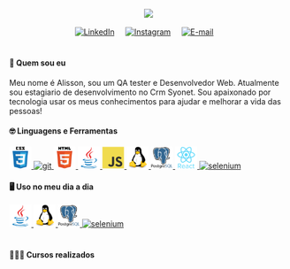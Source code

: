 <p align="center"> 
    <img src="https://readme-typing-svg.herokuapp.com?font=Poppins&size=24&color=CDE1FF&center=true&vCenter=true&lines=UX%2FUI+Designer;Web+Developer/QA+Tester"(https://git.io/typing-svg>
 </p>

<p align="center">
  <a href="https://www.linkedin.com/in/alisson-bosco/" alt="LinkedIn"><img width="60px" alt="LinkedIn" title="LinkedIn" src="https://user-images.githubusercontent.com/69727594/169367244-2f63a8bc-def6-4969-b358-73ef373b06e9.png"/></a>
  &#8287;&#8287;&#8287;
  <a href="https://www.instagram.com/alisson_bosco15/"><img width="60px" alt="Instagram" title="Instagram" src="https://user-images.githubusercontent.com/69727594/169368045-174edc56-78b3-4b7a-be4d-2049f332c5bc.png"/></a>
  &#8287;&#8287;&#8287;
  <a href="mailto:abosco874@gmail.com"><img width="60px" alt="E-mail" title="E-mail" src="https://user-images.githubusercontent.com/69727594/169368168-80f982c1-b18d-40b3-92fd-0a5a26705505.png"/></a>
  &#8287;&#8287;&#8287;
</p>

#

#### 👦 Quem sou eu
Meu nome é Alisson, sou um QA tester e Desenvolvedor Web. Atualmente sou estagiario de desenvolvimento no Crm Syonet. Sou apaixonado por tecnologia usar os meus conhecimentos para ajudar e melhorar a vida das pessoas!


#### 🤓 Linguagens e Ferramentas


<p align="left"> <a href="https://www.w3schools.com/css/" target="_blank" rel="noreferrer"> <img src="https://raw.githubusercontent.com/devicons/devicon/master/icons/css3/css3-original-wordmark.svg" alt="css3" width="40" height="40"/> </a> 
<a href="https://git-scm.com/" target="_blank" rel="noreferrer"> <img src="https://www.vectorlogo.zone/logos/git-scm/git-scm-icon.svg" alt="git" width="40" height="40"/> </a> 
<a href="https://www.w3.org/html/" target="_blank" rel="noreferrer"> <img src="https://raw.githubusercontent.com/devicons/devicon/master/icons/html5/html5-original-wordmark.svg" alt="html5" width="40" height="40"/> </a>
<a href="https://www.java.com" target="_blank" rel="noreferrer"> <img src="https://raw.githubusercontent.com/devicons/devicon/master/icons/java/java-original.svg" alt="java" width="40" height="40"/> </a>
<a href="https://developer.mozilla.org/en-US/docs/Web/JavaScript" target="_blank" rel="noreferrer"> <img src="https://raw.githubusercontent.com/devicons/devicon/master/icons/javascript/javascript-original.svg" alt="javascript" width="40" height="40"/> </a>
<a href="https://www.linux.org/" target="_blank" rel="noreferrer"> <img src="https://raw.githubusercontent.com/devicons/devicon/master/icons/linux/linux-original.svg" alt="linux" width="40" height="40"/> </a>
<a href="https://www.postgresql.org" target="_blank" rel="noreferrer"> <img src="https://raw.githubusercontent.com/devicons/devicon/master/icons/postgresql/postgresql-original-wordmark.svg" alt="postgresql" width="40" height="40"/> </a>
<a href="https://reactjs.org/" target="_blank" rel="noreferrer"> <img src="https://raw.githubusercontent.com/devicons/devicon/master/icons/react/react-original-wordmark.svg" alt="react" width="40" height="40"/> </a>
<a href="https://www.selenium.dev" target="_blank" rel="noreferrer"> <img src="https://raw.githubusercontent.com/detain/svg-logos/780f25886640cef088af994181646db2f6b1a3f8/svg/selenium-logo.svg" alt="selenium" width="40" height="40"/> </a> </p>



#### 🖥️ Uso no meu dia a dia

<a href="https://www.java.com" target="_blank" rel="noreferrer"> <img src="https://raw.githubusercontent.com/devicons/devicon/master/icons/java/java-original.svg" alt="java" width="40" height="40"/> </a>
<a href="https://www.linux.org/" target="_blank" rel="noreferrer"> <img src="https://raw.githubusercontent.com/devicons/devicon/master/icons/linux/linux-original.svg" alt="linux" width="40" height="40"/> </a>
<a href="https://www.postgresql.org" target="_blank" rel="noreferrer"> <img src="https://raw.githubusercontent.com/devicons/devicon/master/icons/postgresql/postgresql-original-wordmark.svg" alt="postgresql" width="40" height="40"/> </a>
<a href="https://www.selenium.dev" target="_blank" rel="noreferrer"> <img src="https://raw.githubusercontent.com/detain/svg-logos/780f25886640cef088af994181646db2f6b1a3f8/svg/selenium-logo.svg" alt="selenium" width="40" height="40"/> </a>

#
#### 👩🏻‍💻 Cursos realizados
<p align="left">
   <a title =[OtechTáOn] href="https://media-exp1.licdn.com/dms/image/C4E2DAQFNxn-VOTueCg/profile-treasury-image-shrink_800_800/0/1644586289557?e=1658534400&v=beta&t=w3dgo97iztsASvn1hjia9MmyA4nJSaDATu6W-9aOKIo"><img width="282" ></a>
  
</p>
